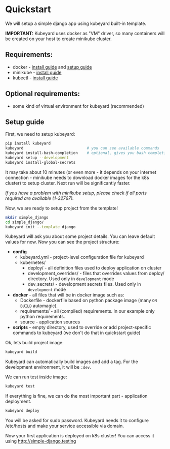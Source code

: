 # Quickstart

We will setup a simple django app using kubeyard built-in template.

**IMPORTANT:** Kubeyard uses docker as "VM" driver, so many containers will be created on your host to create minikube cluster.

## Requirements:

- docker - [install guide](https://docs.docker.com/install/linux/docker-ce/ubuntu/) and [setup guide](https://docs.docker.com/install/linux/linux-postinstall/)
- minikube - [install guide](https://kubernetes.io/docs/tasks/tools/install-minikube/#linux)
- kubectl - [install guide](https://kubernetes.io/docs/tasks/tools/install-kubectl/#install-kubectl-binary-using-curl)

## Optional requirements:

- some kind of virtual environment for kubeyard (recommended)

## Setup guide

First, we need to setup kubeyard:

```bash
pip install kubeyard
kubeyard                            # you can see available commands
kubeyard install-bash-completion    # optional, gives you bash completion for kubeyard
kubeyard setup --development
kubeyard install-global-secrets
```

It may take about 10 minutes (or even more - it depends on your internet 
connection - minikube needs to download docker images for the k8s cluster)
to setup cluster. Next run will be significantly faster.

_If you have a problem with minikube setup, please check if all ports required are available (1-32767)._

Now, we are ready to setup project from the template!

```bash
mkdir simple_django
cd simple_django/
kubeyard init --template django 
```

Kubeyard will ask you about some project details. You can leave default values for now.
Now you can see the project structure:

- **config**
    - kubeyard.yml - project-level configuration file for kubeyard
    - kubernetes/
        - deploy/ - all definition files used to deploy application on cluster
        - development_overrides/ - files that overrides values from deploy/ directory. Used only in `development` mode
        - dev_secrets/ - development secrets files. Used only in `development` mode
- **docker** - all files that will be in docker image such as:
    - Dockerfile - dockerfile based on python package image (many `ON BUILD` automagic).
    - requirements/ - all (compiled) requirements. In our example only python requirements.
    - source - application sources
- **scripts** - empty directory, used to override or add project-specific commands to kubeyard (we don't do that in quickstart guide)


Ok, lets build project image:
```bash
kubeyard build
```
Kubeyard can automatically build images and add a tag. For the development environment, it will be `:dev`.

We can run test inside image:
```bash
kubeyard test
```

If everything is fine, we can do the most important part - application deployment.

```bash
kubeyard deploy
```

You will be asked for sudo password.
Kubeyard needs it to configure /etc/hosts and make your service accessible via domain.

Now your first application is deployed on k8s cluster! You can access it using
http://simple-django.testing
